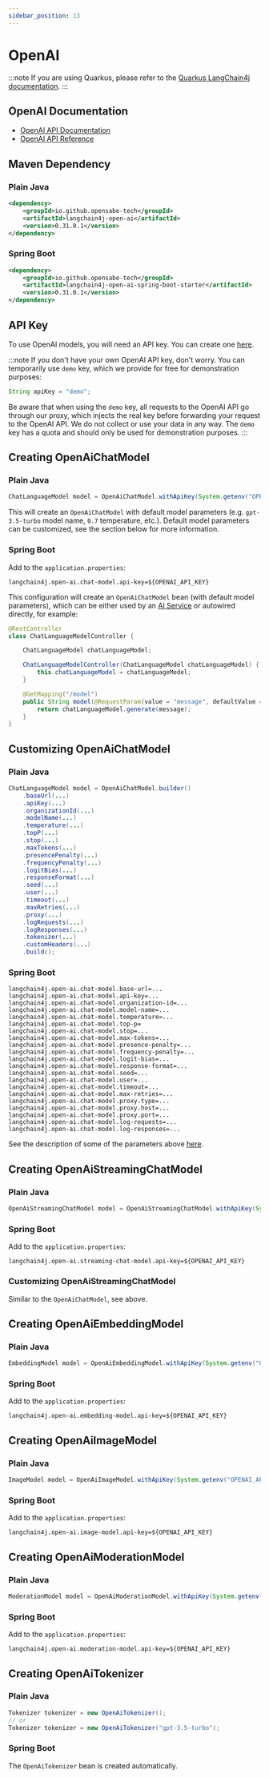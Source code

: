 ```yaml
---
sidebar_position: 13
---
```


# OpenAI

:::note
If you are using Quarkus, please refer to the
[Quarkus LangChain4j documentation](https://docs.quarkiverse.io/quarkus-langchain4j/dev/openai.html).
:::

## OpenAI Documentation

- [OpenAI API Documentation](https://platform.openai.com/docs/introduction)
- [OpenAI API Reference](https://platform.openai.com/docs/api-reference)

## Maven Dependency

### Plain Java
```xml
<dependency>
    <groupId>io.github.opensabe-tech</groupId>
    <artifactId>langchain4j-open-ai</artifactId>
    <version>0.31.0.1</version>
</dependency>
```

### Spring Boot
```xml
<dependency>
    <groupId>io.github.opensabe-tech</groupId>
    <artifactId>langchain4j-open-ai-spring-boot-starter</artifactId>
    <version>0.31.0.1</version>
</dependency>
```

## API Key

To use OpenAI models, you will need an API key.
You can create one [here](https://platform.openai.com/api-keys).

:::note
If you don't have your own OpenAI API key, don't worry.
You can temporarily use `demo` key, which we provide for free for demonstration purposes:

```java
String apiKey = "demo";
```

Be aware that when using the `demo` key, all requests to the OpenAI API go through our proxy,
which injects the real key before forwarding your request to the OpenAI API.
We do not collect or use your data in any way.
The `demo` key has a quota and should only be used for demonstration purposes.
:::

## Creating OpenAiChatModel

### Plain Java
```java
ChatLanguageModel model = OpenAiChatModel.withApiKey(System.getenv("OPENAI_API_KEY"));
```
This will create an `OpenAiChatModel` with default model parameters (e.g. `gpt-3.5-turbo` model name, `0.7` temperature, etc.).
Default model parameters can be customized, see the section below for more information.

### Spring Boot
Add to the `application.properties`:
```properties
langchain4j.open-ai.chat-model.api-key=${OPENAI_API_KEY}
```
This configuration will create an `OpenAiChatModel` bean (with default model parameters),
which can be either used by an [AI Service](https://docs.langchain4j.dev/tutorials/spring-boot-integration/#langchain4j-spring-boot-starter)
or autowired directly, for example:

```java
@RestController
class ChatLanguageModelController {

    ChatLanguageModel chatLanguageModel;

    ChatLanguageModelController(ChatLanguageModel chatLanguageModel) {
        this.chatLanguageModel = chatLanguageModel;
    }

    @GetMapping("/model")
    public String model(@RequestParam(value = "message", defaultValue = "Hello") String message) {
        return chatLanguageModel.generate(message);
    }
}
```

## Customizing OpenAiChatModel

### Plain Java
```java
ChatLanguageModel model = OpenAiChatModel.builder()
    .baseUrl(...)
    .apiKey(...)
    .organizationId(...)
    .modelName(...)
    .temperature(...)
    .topP(...)
    .stop(...)
    .maxTokens(...)
    .presencePenalty(...)
    .frequencyPenalty(...)
    .logitBias(...)
    .responseFormat(...)
    .seed(...)
    .user(...)
    .timeout(...)
    .maxRetries(...)
    .proxy(...)
    .logRequests(...)
    .logResponses(...)
    .tokenizer(...)
    .customHeaders(...)
    .build();
```

### Spring Boot
```properties
langchain4j.open-ai.chat-model.base-url=...
langchain4j.open-ai.chat-model.api-key=...
langchain4j.open-ai.chat-model.organization-id=...
langchain4j.open-ai.chat-model.model-name=...
langchain4j.open-ai.chat-model.temperature=...
langchain4j.open-ai.chat-model.top-p=
langchain4j.open-ai.chat-model.stop=...
langchain4j.open-ai.chat-model.max-tokens=...
langchain4j.open-ai.chat-model.presence-penalty=...
langchain4j.open-ai.chat-model.frequency-penalty=...
langchain4j.open-ai.chat-model.logit-bias=...
langchain4j.open-ai.chat-model.response-format=...
langchain4j.open-ai.chat-model.seed=...
langchain4j.open-ai.chat-model.user=...
langchain4j.open-ai.chat-model.timeout=...
langchain4j.open-ai.chat-model.max-retries=...
langchain4j.open-ai.chat-model.proxy.type=...
langchain4j.open-ai.chat-model.proxy.host=...
langchain4j.open-ai.chat-model.proxy.port=...
langchain4j.open-ai.chat-model.log-requests=...
langchain4j.open-ai.chat-model.log-responses=...
```

See the description of some of the parameters above [here](https://platform.openai.com/docs/api-reference/chat/create).

## Creating OpenAiStreamingChatModel

### Plain Java
```java
OpenAiStreamingChatModel model = OpenAiStreamingChatModel.withApiKey(System.getenv("OPENAI_API_KEY"));
```

### Spring Boot
Add to the `application.properties`:
```properties
langchain4j.open-ai.streaming-chat-model.api-key=${OPENAI_API_KEY}
```

### Customizing OpenAiStreamingChatModel

Similar to the `OpenAiChatModel`, see above.

## Creating OpenAiEmbeddingModel

### Plain Java
```java
EmbeddingModel model = OpenAiEmbeddingModel.withApiKey(System.getenv("OPENAI_API_KEY"));
```

### Spring Boot
Add to the `application.properties`:
```properties
langchain4j.open-ai.embedding-model.api-key=${OPENAI_API_KEY}
```

## Creating OpenAiImageModel

### Plain Java
```java
ImageModel model = OpenAiImageModel.withApiKey(System.getenv("OPENAI_API_KEY"));
```

### Spring Boot
Add to the `application.properties`:
```properties
langchain4j.open-ai.image-model.api-key=${OPENAI_API_KEY}
```

## Creating OpenAiModerationModel

### Plain Java
```java
ModerationModel model = OpenAiModerationModel.withApiKey(System.getenv("OPENAI_API_KEY"));
```

### Spring Boot
Add to the `application.properties`:
```properties
langchain4j.open-ai.moderation-model.api-key=${OPENAI_API_KEY}
```

## Creating OpenAiTokenizer

### Plain Java
```java
Tokenizer tokenizer = new OpenAiTokenizer();
// or
Tokenizer tokenizer = new OpenAiTokenizer("gpt-3.5-turbo");
```

### Spring Boot
The `OpenAiTokenizer` bean is created automatically.
